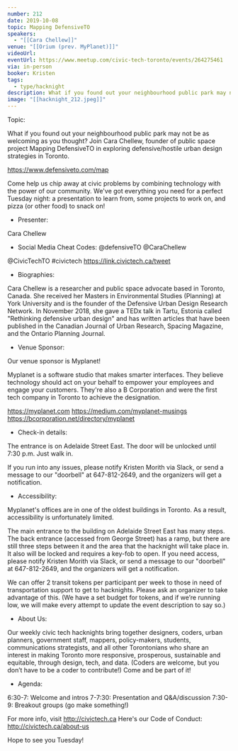 ```yaml
---
number: 212
date: 2019-10-08
topic: Mapping DefensiveTO
speakers:
  - "[[Cara Chellew]]"
venue: "[[Orium (prev. MyPlanet)]]"
videoUrl:
eventUrl: https://www.meetup.com/civic-tech-toronto/events/264275461
via: in-person
booker: Kristen
tags:
  - type/hacknight
description: What if you found out your neighbourhood public park may not be as welcoming as you thought? Join Cara Chellew, founder of public space project Mapping DefensiveTO in exploring defensive/hostile urban design strategies in Toronto. https://www.defensiveto.com/map
image: "[[hacknight_212.jpeg]]"
---
```


Topic:

What if you found out your neighbourhood public park may not be as welcoming as you thought? Join Cara Chellew, founder of public space project Mapping DefensiveTO in exploring defensive/hostile urban design strategies in Toronto.

https://www.defensiveto.com/map

Come help us chip away at civic problems by combining technology with the power of our community. We've got everything you need for a perfect Tuesday night: a presentation to learn from, some projects to work on, and pizza (or other food) to snack on!

+ Presenter:

Cara Chellew

+ Social Media Cheat Codes:
@defensiveTO @CaraChellew

@CivicTechTO \#civictech
https://link.civictech.ca/tweet

+ Biographies:

Cara Chellew is a researcher and public space advocate based
in Toronto, Canada. She received her Masters in Environmental Studies
(Planning) at York University and is the founder of the Defensive
Urban Design Research Network. In November 2018, she gave a TEDx talk
in Tartu, Estonia called "Rethinking defensive urban design" and has
written articles that have been published in the Canadian Journal of
Urban Research, Spacing Magazine, and the Ontario Planning Journal.

+ Venue Sponsor:

Our venue sponsor is Myplanet!

Myplanet is a software studio that makes smarter interfaces. They believe technology should act on your behalf to empower your employees and engage your customers. They're also a B Corporation and were the first tech company in Toronto to achieve the designation.

https://myplanet.com
https://medium.com/myplanet-musings
https://bcorporation.net/directory/myplanet

+ Check-in details:

The entrance is on Adelaide Street East. The door will be unlocked until 7:30 p.m. Just walk in.

If you run into any issues, please notify Kristen Morith via Slack, or send a message to our "doorbell" at 647-812-2649, and the organizers will get a notification.

+ Accessibility:

Myplanet's offices are in one of the oldest buildings in Toronto. As a result, accessibility is unfortunately limited.

The main entrance to the building on Adelaide Street East has many steps. The back entrance (accessed from George Street) has a ramp, but there are still three steps between it and the area that the hacknight will take place in. It also will be locked and requires a key-fob to open. If you need access, please notify Kristen Morith via Slack, or send a message to our "doorbell" at 647-812-2649, and the organizers will get a notification.

We can offer 2 transit tokens per participant per week to those in need of transportation support to get to hacknights. Please ask an organizer to take advantage of this. (We have a set budget for tokens, and if we’re running low, we will make every attempt to update the event description to say so.)

+ About Us:

Our weekly civic tech hacknights bring together designers, coders, urban planners, government staff, mappers, policy-makers, students, communications strategists, and all other Torontonians who share an interest in making Toronto more responsive, prosperous, sustainable and equitable, through design, tech, and data. (Coders are welcome, but you don’t have to be a coder to contribute!) Come and be part of it!

+ Agenda:

6:30-7: Welcome and intros
7-7:30: Presentation and Q&A/discussion
7:30-9: Breakout groups (go make something!)

For more info, visit http://civictech.ca
Here's our Code of Conduct: http://civictech.ca/about-us

Hope to see you Tuesday!